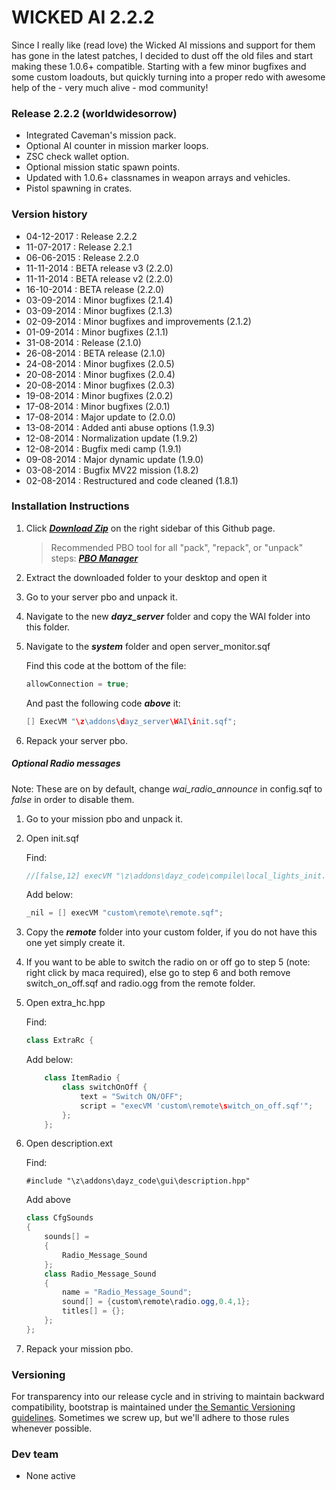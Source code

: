 WICKED AI 2.2.2
==============

Since I really like (read love) the Wicked AI missions and support for them has gone in the latest patches, I decided to dust off the old files and start making these 1.0.6+ compatible. Starting with a few minor bugfixes and some custom loadouts, but quickly turning into a proper redo with awesome help of the - very much alive - mod community!

### Release 2.2.2 (worldwidesorrow)
- Integrated Caveman's mission pack.
- Optional AI counter in mission marker loops.
- ZSC check wallet option.
- Optional mission static spawn points.
- Updated with 1.0.6+ classnames in weapon arrays and vehicles.
- Pistol spawning in crates.

### Version history
- 04-12-2017 : Release 2.2.2
- 11-07-2017 : Release 2.2.1
- 06-06-2015 : Release 2.2.0
- 11-11-2014 : BETA release v3 (2.2.0)
- 11-11-2014 : BETA release v2 (2.2.0)
- 16-10-2014 : BETA release (2.2.0)
- 03-09-2014 : Minor bugfixes (2.1.4)
- 03-09-2014 : Minor bugfixes (2.1.3)
- 02-09-2014 : Minor bugfixes and improvements (2.1.2)
- 01-09-2014 : Minor bugfixes (2.1.1)
- 31-08-2014 : Release (2.1.0)
- 26-08-2014 : BETA release (2.1.0)
- 24-08-2014 : Minor bugfixes (2.0.5)
- 20-08-2014 : Minor bugfixes (2.0.4)
- 20-08-2014 : Minor bugfixes (2.0.3)
- 19-08-2014 : Minor bugfixes (2.0.2)
- 17-08-2014 : Minor bugfixes (2.0.1)
- 17-08-2014 : Major update to (2.0.0)
- 13-08-2014 : Added anti abuse options (1.9.3)
- 12-08-2014 : Normalization update (1.9.2)
- 12-08-2014 : Bugfix medi camp (1.9.1)
- 09-08-2014 : Major dynamic update (1.9.0)
- 03-08-2014 : Bugfix MV22 mission (1.8.2)
- 02-08-2014 : Restructured and code cleaned (1.8.1)

### Installation Instructions

1. Click ***[Download Zip](https://github.com/f3cuk/WICKED-AI/archive/master.zip)*** on the right sidebar of this Github page.

	> Recommended PBO tool for all "pack", "repack", or "unpack" steps: ***[PBO Manager](http://www.armaholic.com/page.php?id=16369)***

2. Extract the downloaded folder to your desktop and open it
3. Go to your server pbo and unpack it.
4. Navigate to the new ***dayz_server*** folder and copy the WAI folder into this folder.
5. Navigate to the ***system*** folder and open server_monitor.sqf

	Find this code at the bottom of the file:

	~~~~java
	allowConnection = true;	
	~~~~
	
	And past the following code ***above*** it:
	
	~~~~java
	[] ExecVM "\z\addons\dayz_server\WAI\init.sqf";
	~~~~

6. Repack your server pbo.

##### Optional Radio messages
Note: These are on by default, change *wai_radio_announce* in config.sqf to *false* in order to disable them.

1. Go to your mission pbo and unpack it.
2. Open init.sqf

	Find:

	~~~~java
	//[false,12] execVM "\z\addons\dayz_code\compile\local_lights_init.sqf";	
	~~~~
	
	Add below:
	
	~~~~java
	_nil = [] execVM "custom\remote\remote.sqf";
	~~~~

3. Copy the ***remote*** folder into your custom folder, if you do not have this one yet simply create it.
4. If you want to be able to switch the radio on or off go to step 5 (note: right click by maca required), else go to step 6 and both remove switch_on_off.sqf and radio.ogg from the remote folder.
5. Open extra_hc.hpp

	Find:
	~~~~java
	class ExtraRc {
	~~~~

	Add below:
	~~~~java
		class ItemRadio {
			class switchOnOff {
				text = "Switch ON/OFF";
				script = "execVM 'custom\remote\switch_on_off.sqf'";
			};
		};
	~~~~

6. Open description.ext

	Find:
	~~~~
	#include "\z\addons\dayz_code\gui\description.hpp"
	~~~~

	Add above
	~~~~java
	class CfgSounds
	{
		sounds[] =
		{
			Radio_Message_Sound
		};
		class Radio_Message_Sound
		{
			name = "Radio_Message_Sound";
			sound[] = {custom\remote\radio.ogg,0.4,1};
			titles[] = {};
		};
	};
	~~~~
7. Repack your mission pbo.



### Versioning

For transparency into our release cycle and in striving to maintain backward compatibility, bootstrap is maintained under [the Semantic Versioning guidelines](http://semver.org/). Sometimes we screw up, but we'll adhere to those rules whenever possible.

### Dev team
- None active

